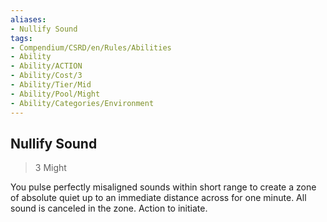 ```yaml
---
aliases:
- Nullify Sound
tags:
- Compendium/CSRD/en/Rules/Abilities
- Ability
- Ability/ACTION
- Ability/Cost/3
- Ability/Tier/Mid
- Ability/Pool/Might
- Ability/Categories/Environment
---
```


  
## Nullify Sound  
>3  Might  
  
You pulse perfectly misaligned sounds within short range to create a zone of absolute quiet up to an immediate distance across for one minute. All sound is canceled in the zone. Action to initiate.